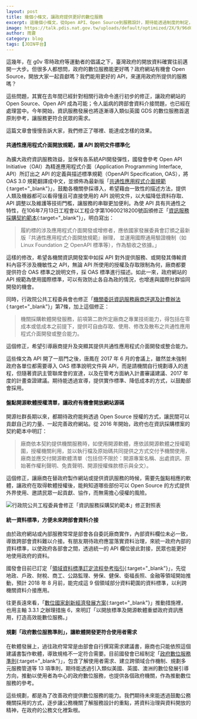 ```yaml
---
layout: post
title: 幾個小條文，讓政府提供更好的數位服務
excerpt: 這幾個小條文，從Open API、Open Source到服務設計，期待能透過制度的制定，讓政府的數位服務有更多的可能。
image: https://talk.pdis.nat.gov.tw/uploads/default/optimized/2X/9/96d0477d55ad51fa59ef9929100ef78c238d0908_1_690x487.jpg
author: 雨蒼
category: blog
tags: [JOIN平台]
---
```


這幾年，在 g0v 零時政府等運動者的倡議之下，臺灣政府的開放資料確實往前邁開一大步。但很多人都想問，政府的數位服務能更好嗎？政府網站有機會 Open Source，開放大家一起貢獻嗎？我們能用更好的 API，來運用政府所提供的服務嗎？

這些問題，其實在去年間已經針對相關行政命令進行初步的修正，讓政府網站的 Open Source、Open API 成為可能；令人詬病的跨部會資料介接問題，也已經在處理當中。今年開始，資訊服務發展也將逐漸導入類似英國 GDS 的數位服務首選原則參考，讓服務更符合民眾的需求。

這篇文章會慢慢告訴大家，我們修正了哪裡、能達成怎樣的效果。

#### 共通性應用程式介面開放規範，讓 API 說明文件標準化

為擴大政府資訊服務效益，並保有各系統API開發彈性，國發會參考 Open API Initiative（OAI）為精進應用程式介面（Application Programming Interface, API）所訂出之 API 的定義與描述標準規範（OpenAPI Specification, OAS），將 OAS 3.0 規範翻譯成中文，並頒佈為最新版「[共通性應用程式介面規範](https://theme.ndc.gov.tw/lawout/LawContent.aspx?id=GL000270){:target="_blank"}」，鼓勵各機關參採導入，希望藉由一致性的描述方法，提供人類及機器都可以看得懂且可直接使用的 API 說明文件，以大幅降低資料存取、API 調整以及維護等技術門檻，讓服務的串聯更加便利。為使 API 具有共通性之特性，在106年7月13日工程會以工程企字第10600218200號函頒修正「[資訊服務採購契約範本](https://www.pcc.gov.tw/cp.aspx?n=99E24DAAC84279E4){:target="_blank"}」，明白寫出：

> 履約標的涉及應用程式介面開發或增修者，應依國家發展委員會訂頒之最新版『共通性應用程式介面開放規範』辦理， 並運用國際通用驗證機制（如 Linux Foundation 之 OpenAPI 標準等），作為驗收之依據。」

這樣的修改，希望各機關資訊開發案中如採 API 對外提供服務、或開發其傳輸資料內容不涉及機敏性之 API，無論 API 所使用的授權及存取限制為何，廠商都要提供符合 OAS 標準之說明文件，採 OAS 標準進行描述。如此一來，政府網站的 API 規範為使用國際標準，可以有效防止各自為政的情況，也增進與國際社群協同開發的機會。

同時，行政院公共工程委員會也修正「[機關委託資訊服務廠商評選及計費辦法](http://lawweb.pcc.gov.tw/LawContent.aspx?id=FL000677){:target="_blank"}」第7條，加上這個修正：

> 機關採購軟體開發服務，前項第二款所定廠商之專業技術能力，得包括在零成本或低成本之前提下，提供可自由存取、使用、修改及散布之共通性應用程式介面開發或整合能力。

這個修正，希望引導廠商提升及突顯其提供共通性應用程式介面開發或整合能力。

這些條文為 API 開了一扇門之後，唐鳳在 2017 年 6 月的會議上，雖然並未強制政府各單位都需要導入 OAS 標準說明文件與 API，而是請機關自行規劃導入的進程，但隨著資訊主管聯席會的宣達，以及在管考方面納入計畫審議建議、2017 年度的計畫查證建議。期待能透過宣導，提供實作標準、降低成本的方式，以鼓勵部會採用。

#### 盤點開源軟體授權清單，讓政府有機會開放網站源碼

開源社群長期以來，都期待政府能夠透過 Open Source 授權的方式，讓民間可以貢獻自己的力量、一起完善政府網站。從 2016 年開始，政府也在資訊採購標案的契約範本中明訂：

> 廠商依本契約提供機關服務時，如使用開源軟體，應依該開源軟體之授權範圍，授權機關利用，並以執行檔及原始碼共同提供之方式交付予機關使用，廠商並應交付開源軟體清單（包括但不限於：開源專案名稱、出處資訊、原始著作權利聲明、免責聲明、開源授權條款標示與全文）。

這個修正，讓廠商在替政府製作網站或提供資訊服務的時候，需要先盤點相應的軟體，讓政府在取得軟體授權後，能夠知道哪些部份可以 Open Source 的方式提供外界使用、邀請民眾一起貢獻、協作，而無需擔心侵權的風險。

![行政院公共工程委員會修正「資訊服務採購契約範本」修正對照表](https://talk.pdis.nat.gov.tw/uploads/default/optimized/2X/9/96d0477d55ad51fa59ef9929100ef78c238d0908_1_690x487.jpg)

#### 統一資料標準，方便未來跨部會資料介接

由於政府網站或內部服務常常是部會各自委託廠商實作，內部資料欄位未必一致，導致跨部會資料難以介接。有朋友期待政府應當落實資料治理，來統一政府內部的資料標準，以使政府各部會之間，透過統一的 API 欄位彼此對接，民眾也能更好地使用政府的資料。

國發會目前已訂定「[領域資料標準訂定流程參考指引](https://www.ndc.gov.tw/Content_List.aspx?n=B2A92523DCC12607){:target="_blank"}」，先從地政、戶政、財稅、商工、公路監理、勞保、健保、衛福長照、金融等領域開始推動，預計 2018 年 8 月前，能完成這 9 個領域部分資料範圍的資料標準，以利跨機關資料介接應用。

往更長遠來看，「[數位國家創新經濟發展方案](https://www.ey.gov.tw/News_Content.aspx?n=722606E55963357D&sms=A2FE4379891C538B&s=148ACEE4D1D5DB4D){:target="_blank"}」推動措施裡，也用主軸 3.3.1 之辦理措施 6，來明訂「以開放標準及開源軟體重塑政府資訊應用，打造高效能數位服務。」

#### 規劃「政府數位服務準則」，讓軟體開發更符合使用者需求

在軟體發展上，過往政府常常是由部會自行撰寫需求建議書，廠商也只能依照這個建議書製作軟體，導致規格不一定符合需要。目前國發會已經制定「[政府數位服務準則](https://www.ndc.gov.tw/Content_List.aspx?n=9D325B440666911C){:target="_blank"}」，包含了解使用者需求、建立跨領域合作機制、規劃多元服務管道等 13 項準則，期待能透過引入類似美國、英國、澳洲的數位發展引導方向，推動以使用者為中心的政府數位服務，也提供各個政府機關，作為推動數位服務的參考。

這些規劃，都是為了改善政府提供數位服務的能力。我們期待未來能透過鼓勵公務機關採用的方式，逐步讓公務機關了解服務設計的重點，將資料治理與資料開放的精神，在政府的公務文化裡紮根。
